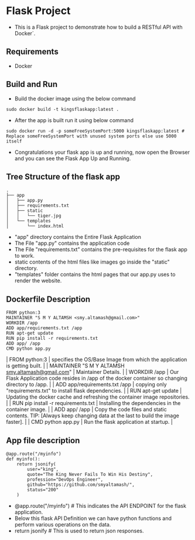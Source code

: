 # Flask Project
* This is a Flask project to demonstrate how to build a RESTful API with Docker`.

## Requirements
* Docker 

## Build and Run

* Build the docker image using the below command
```
sudo docker build -t kingsflaskapp:latest .

```
* After the app is built run it using below command
```
sudo docker run -d -p someFreeSystemPort:5000 kingsflaskapp:latest # Replace someFreeSystemPort with unused system ports else use 5000 itself 
```
* Congratulations your flask app is up and running, now open the Browser and you can see the Flask App Up and Running.

## Tree Structure of the flask app

```
.
├── app
│   ├── app.py
│   ├── requirements.txt
│   ├── static
│   │   └── tiger.jpg
│   └── templates
│       └── index.html
```

* "app" directory contains the Entire Flask Application
* The File "app.py" contains the application code
* The File "requirements.txt" contains the pre-requisites for the flask app to work.
* static contents of the html files like images go inside the "static" directory.
* "templates" folder contains the html pages that our app.py uses to render the website.

## Dockerfile Description
```
FROM python:3
MAINTAINER "S M Y ALTAMSH <smy.altamash@gmail.com>"
WORKDIR /app
ADD app/requirements.txt /app
RUN apt-get update
RUN pip install -r requirements.txt
ADD app/ /app
CMD python app.py
```

| FROM python:3 | specifies the OS/Base Image from which the application is getting built. |
| MAINTAINER "S M Y ALTAMSH <smy.altamash@gmail.com>" | Maintainer Details. |
| WORKDIR /app | Our Flask Application code resides in /app of the docker container so changing directory to /app. |
| ADD app/requirements.txt /app | copying only "requirements.txt" to install flask dependencies. |
| RUN apt-get update | Updating the docker cache and refreshing the container image repositories. |
| RUN pip install -r requirements.txt | Installing the dependencies in the container image. |
| ADD app/ /app | Copy the code files and static contents. TIP: [Always keep changing data at the last to build the image faster]. |
| CMD python app.py | Run the flask application at startup. |

## App file description
```
@app.route("/myinfo")
def myinfo():
    return jsonify(
        user="king",
        quote="The King Never Fails To Win His Destiny",
        profession="DevOps Engineer",
        github="https://github.com/smyaltamash/",
        status="200"
    )
```

* @app.route("/myinfo") # This indicates the API ENDPOINT for the flask application.
* Below this flask API Definition we can have python functions and perform various operations on the data.
* return jsonify # This is used to return json responses.
